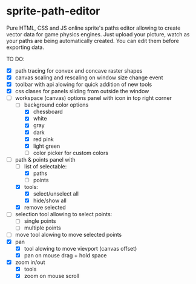 # sprite-path-editor
Pure HTML, CSS and JS online sprite's paths editor allowing to create vector data for game physics engines. Just upload your picture, watch as your paths are being automatically created. You can edit them before exporting data.

TO DO:
- [x] path tracing for convex and concave raster shapes
- [x] canvas scaling and rescaling on window size change event
- [x] toolbar with api alowing for quick addition of new tools
- [x] css clases for panels sliding from outside the window
- [ ] workspace (canvas) options panel with icon in top right corner
  - [ ] background color options
    - [x] chessboard
    - [x] white
    - [x] gray
    - [x] dark
    - [x] red pink
    - [x] light green
    - [ ] color picker for custom colors
- [ ] path & points panel with
  - [ ] list of selectable:
    - [x] paths
    - [ ] points
  - [x] tools:
    - [x] select/unselect all
    - [x] hide/show all
  - [x] remove selected
- [ ] selection tool allowing to select points:
  - [ ] single points
  - [ ] multiple points
- [ ] move tool alowing to move selected points
- [x] pan
  - [x] tool alowing to move vievport (canvas offset)
  - [x] pan on mouse drag + hold space
- [x] zoom in/out
  - [x] tools
  - [x] zoom on mouse scroll

